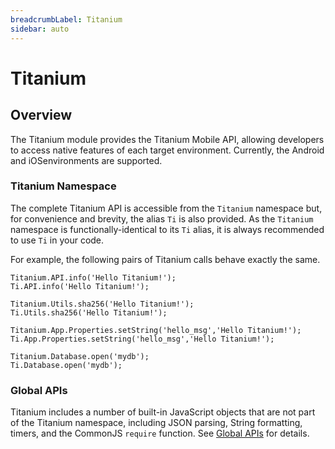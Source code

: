 ```yaml
---
breadcrumbLabel: Titanium
sidebar: auto
---
```


# Titanium

<ProxySummary/>

## Overview

The Titanium module provides the Titanium Mobile API, allowing developers to access native
features of each target environment. Currently, the Android and iOSenvironments are supported.

### Titanium Namespace

The complete Titanium API is accessible from the `Titanium` namespace but, for convenience and
brevity, the alias `Ti` is also provided. As the `Titanium` namespace is functionally-identical
to its `Ti` alias, it is always recommended to use `Ti` in your code.

For example, the following pairs of Titanium calls behave exactly the same.

    Titanium.API.info('Hello Titanium!');
    Ti.API.info('Hello Titanium!');

    Titanium.Utils.sha256('Hello Titanium!');
    Ti.Utils.sha256('Hello Titanium!');

    Titanium.App.Properties.setString('hello_msg','Hello Titanium!');
    Ti.App.Properties.setString('hello_msg','Hello Titanium!');

    Titanium.Database.open('mydb');
    Ti.Database.open('mydb');

### Global APIs

Titanium includes a number of built-in JavaScript objects that are not part of the Titanium
namespace, including JSON parsing, String formatting, timers, and the CommonJS `require` function.
See [Global APIs](Global) for details.

<ApiDocs/>
